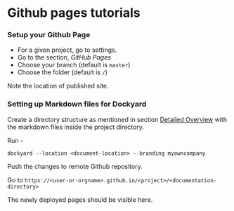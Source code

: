# Github pages tutorials

### Setup your Github Page

 - For a given project, go to settings.
 - Go to the section, *GitHub Pages*
 - Choose your branch (default is `master`)
 - Choose the folder (default is `/`)
 
Note the location of published site.
 
### Setting up Markdown files for Dockyard

Create a directory structure as mentioned in section [Detailed Overview](#detailed_overview) with the markdown files inside the project directory.

Run -

```$xslt
dockyard --location <document-location> --branding myowncompany
```

Push the changes to remote Github repository.

Go to `https://<user-or-orgname>.github.io/<project>/<documentation-directory>`

The newly deployed pages should be visible here.